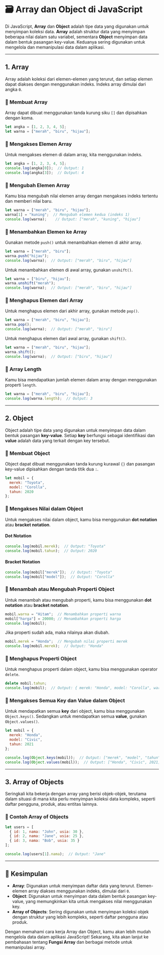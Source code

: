 
# 🗃️ Array dan Object di JavaScript

Di JavaScript, **Array** dan **Object** adalah tipe data yang digunakan untuk menyimpan koleksi data. **Array** adalah struktur data yang menyimpan beberapa nilai dalam satu variabel, sementara **Object** menyimpan data dalam bentuk pasangan key-value. Keduanya sering digunakan untuk mengelola dan memanipulasi data dalam aplikasi.

---

## 1. Array

Array adalah koleksi dari elemen-elemen yang terurut, dan setiap elemen dapat diakses dengan menggunakan indeks. Indeks array dimulai dari angka `0`.

### 📌 Membuat Array

Array dapat dibuat menggunakan tanda kurung siku `[]` dan dipisahkan dengan koma.

```js
let angka = [1, 2, 3, 4, 5];
let warna = ["merah", "biru", "hijau"];
```

### 📌 Mengakses Elemen Array

Untuk mengakses elemen di dalam array, kita menggunakan indeks.

```js
let angka = [1, 2, 3, 4, 5];
console.log(angka[0]);  // Output: 1
console.log(angka[3]);  // Output: 4
```

### 📌 Mengubah Elemen Array

Kamu bisa mengubah nilai elemen array dengan mengakses indeks tertentu dan memberi nilai baru.

```js
let warna = ["merah", "biru", "hijau"];
warna[1] = "kuning";  // Mengubah elemen kedua (indeks 1)
console.log(warna);    // Output: ["merah", "kuning", "hijau"]
```

### 📌 Menambahkan Elemen ke Array

Gunakan metode `push()` untuk menambahkan elemen di akhir array.

```js
let warna = ["merah", "biru"];
warna.push("hijau");
console.log(warna);  // Output: ["merah", "biru", "hijau"]
```

Untuk menambahkan elemen di awal array, gunakan `unshift()`.

```js
let warna = ["biru", "hijau"];
warna.unshift("merah");
console.log(warna);  // Output: ["merah", "biru", "hijau"]
```

### 📌 Menghapus Elemen dari Array

Untuk menghapus elemen dari akhir array, gunakan metode `pop()`.

```js
let warna = ["merah", "biru", "hijau"];
warna.pop();
console.log(warna);  // Output: ["merah", "biru"]
```

Untuk menghapus elemen dari awal array, gunakan `shift()`.

```js
let warna = ["merah", "biru", "hijau"];
warna.shift();
console.log(warna);  // Output: ["biru", "hijau"]
```

### 📌 Array Length

Kamu bisa mendapatkan jumlah elemen dalam array dengan menggunakan properti `length`.

```js
let warna = ["merah", "biru", "hijau"];
console.log(warna.length);  // Output: 3
```

---

## 2. Object

Object adalah tipe data yang digunakan untuk menyimpan data dalam bentuk pasangan **key-value**. Setiap **key** berfungsi sebagai identifikasi dan **value** adalah data yang terkait dengan key tersebut.

### 📌 Membuat Object

Object dapat dibuat menggunakan tanda kurung kurawal `{}` dan pasangan key-value dipisahkan dengan tanda titik dua `:`.

```js
let mobil = {
  merek: "Toyota",
  model: "Corolla",
  tahun: 2020
};
```

### 📌 Mengakses Nilai dalam Object

Untuk mengakses nilai dalam object, kamu bisa menggunakan **dot notation** atau **bracket notation**.

#### **Dot Notation**
```js
console.log(mobil.merek);  // Output: "Toyota"
console.log(mobil.tahun);  // Output: 2020
```

#### **Bracket Notation**
```js
console.log(mobil["merek"]);  // Output: "Toyota"
console.log(mobil["model"]);  // Output: "Corolla"
```

### 📌 Menambah atau Mengubah Properti Object

Untuk menambah atau mengubah properti, kamu bisa menggunakan **dot notation** atau **bracket notation**.

```js
mobil.warna = "Hitam";  // Menambahkan properti warna
mobil["harga"] = 20000; // Menambahkan properti harga
console.log(mobil);
```

Jika properti sudah ada, maka nilainya akan diubah.

```js
mobil.merek = "Honda";  // Mengubah nilai properti merek
console.log(mobil.merek);  // Output: "Honda"
```

### 📌 Menghapus Properti Object

Untuk menghapus properti dalam object, kamu bisa menggunakan operator `delete`.

```js
delete mobil.tahun;
console.log(mobil);  // Output: { merek: "Honda", model: "Corolla", warna: "Hitam", harga: 20000 }
```

### 📌 Mengakses Semua Key dan Value dalam Object

Untuk mendapatkan semua **key** dari object, kamu bisa menggunakan `Object.keys()`. Sedangkan untuk mendapatkan semua **value**, gunakan `Object.values()`.

```js
let mobil = {
  merek: "Honda",
  model: "Civic",
  tahun: 2021
};

console.log(Object.keys(mobil));  // Output: ["merek", "model", "tahun"]
console.log(Object.values(mobil));  // Output: ["Honda", "Civic", 2021]
```

---

## 3. Array of Objects

Seringkali kita bekerja dengan array yang berisi objek-objek, terutama dalam situasi di mana kita perlu menyimpan koleksi data kompleks, seperti daftar pengguna, produk, atau entitas lainnya.

### 📌 Contoh Array of Objects
```js
let users = [
  { id: 1, nama: "John", usia: 30 },
  { id: 2, nama: "Jane", usia: 25 },
  { id: 3, nama: "Bob", usia: 35 }
];

console.log(users[1].nama);  // Output: "Jane"
```

---

## 🎯 Kesimpulan

- **Array**: Digunakan untuk menyimpan daftar data yang terurut. Elemen-elemen array diakses menggunakan indeks, dimulai dari `0`.
- **Object**: Digunakan untuk menyimpan data dalam bentuk pasangan key-value, yang memungkinkan kita untuk mengakses nilai menggunakan key.
- **Array of Objects**: Sering digunakan untuk menyimpan koleksi objek dengan struktur yang lebih kompleks, seperti daftar pengguna atau produk.

Dengan memahami cara kerja Array dan Object, kamu akan lebih mudah mengelola data dalam aplikasi JavaScript! Sekarang, kita akan lanjut ke pembahasan tentang **Fungsi Array** dan berbagai metode untuk memanipulasi array.
```
